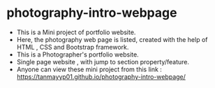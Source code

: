 # photography-intro-webpage
* This is a Mini project of portfolio website.
* Here, the photography web page is listed, created with the help of HTML , CSS  and Bootstrap framework.
* This is a Photographer's portfolio website.
* Single page website , with jump to section property/feature.
* Anyone can view these mini project from this link : https://tanmayyp01.github.io/photography-intro-webpage/
  
